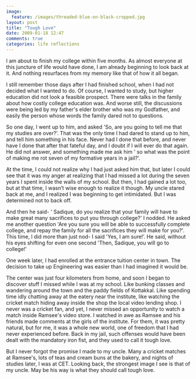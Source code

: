 ```yaml
---
image:
  feature: /images/threaded-blue-on-black-cropped.jpg
layout: post
title: "Tough Love"
date: 2009-01-18 12:47
comments: true
categories: life reflections
---
```

I am about to finish my college within five months. As almost everyone at this juncture of life would have done, I am already beginning to look back at it. And nothing resurfaces from my memory like that of how it all began.

I still remember those days after I had finished school, when I had not decided what I wanted to do. Of course, I wanted to study, but higher education did not look a feasible prospect. There were talks in the family about how costly college education was. And worse still, the discussions were being led by my father's elder brother who was my Godfather, and easily the person whose words the family dared not to questions.

So one day, I went up to him, and asked 'So, are you going to tell me that my studies are over?’. That was the only time I had dared to stand up to him, and tell him something in his face. Never had I done that before, and never have I done that after that fateful day, and I doubt if I will ever do that again. He did not answer, and something made me ask him ' so what was the point of making me rot seven of my formative years in a jail?’.

At the time, I could not realize why I had just asked him that, but later I could see that it was my anger at realizing that I had missed a lot during the seven years I spent inside the walls of my school. But then, I had gained a lot too, but at that time, I wasn’t wise enough to realize it though. My uncle stared back at me, and I realized I was beginning to get intimidated. But I was determined not to back off.

And then he said- ' Sadique, do you realize that your family will have to make great many sacrifices to put you through college?' I nodded. He asked me another question 'Are you sure you will be able to successfully complete college, and repay the family for all the sacrifices they will make for you?'. This time, I did more than just nod- I said 'Yes, I am sure!’. He said, without his eyes shifting for even one second 'Then, Sadique, you will go to college!'

One week later, I had enrolled at the entrance tuition center in town. The decision to take up Engineering was easier than I had imagined it would be.

The center was just four kilometers from home, and soon I began to discover stuff I missed while I was at my school. Like bunking classes and wandering around the town and the paddy fields of Kottakkal. Like spending time idly chatting away at the eatery near the institute, like watching the cricket match hiding away inside the shop the local video lending shop. I never was a cricket fan, and yet, I never missed an opportunity to watch a match inside Ramsee's video store. I watched in awe as Ramsee and his friends made comments at the girls of the institute. For them, it was pretty natural, but for me, it was a whole new world, one of freedom that I had never experienced before. Back in my jail, such offenses would have been dealt with the mandatory iron fist, and they used to call it tough love.

But I never forgot the promise I made to my uncle. Many a cricket matches at Ramsee's, lots of teas and cream buns at the bakery, and nights of studies later, I was at CET. Looking back, the strongest image I see is that of my uncle. May be his way is what they should call tough love.
